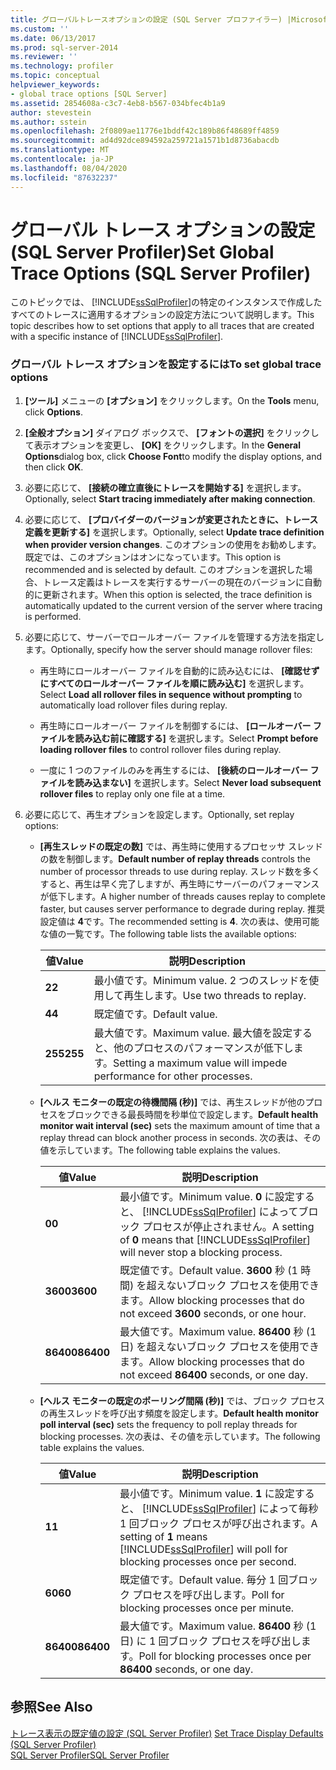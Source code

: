 ```yaml
---
title: グローバルトレースオプションの設定 (SQL Server プロファイラー) |Microsoft Docs
ms.custom: ''
ms.date: 06/13/2017
ms.prod: sql-server-2014
ms.reviewer: ''
ms.technology: profiler
ms.topic: conceptual
helpviewer_keywords:
- global trace options [SQL Server]
ms.assetid: 2854608a-c3c7-4eb8-b567-034bfec4b1a9
author: stevestein
ms.author: sstein
ms.openlocfilehash: 2f0809ae11776e1bddf42c189b86f48689ff4859
ms.sourcegitcommit: ad4d92dce894592a259721a1571b1d8736abacdb
ms.translationtype: MT
ms.contentlocale: ja-JP
ms.lasthandoff: 08/04/2020
ms.locfileid: "87632237"
---
```

# <a name="set-global-trace-options-sql-server-profiler"></a><span data-ttu-id="099fc-102">グローバル トレース オプションの設定 (SQL Server Profiler)</span><span class="sxs-lookup"><span data-stu-id="099fc-102">Set Global Trace Options (SQL Server Profiler)</span></span>
  <span data-ttu-id="099fc-103">このトピックでは、 [!INCLUDE[ssSqlProfiler](../../includes/sssqlprofiler-md.md)]の特定のインスタンスで作成したすべてのトレースに適用するオプションの設定方法について説明します。</span><span class="sxs-lookup"><span data-stu-id="099fc-103">This topic describes how to set options that apply to all traces that are created with a specific instance of [!INCLUDE[ssSqlProfiler](../../includes/sssqlprofiler-md.md)].</span></span>  
  
### <a name="to-set-global-trace-options"></a><span data-ttu-id="099fc-104">グローバル トレース オプションを設定するには</span><span class="sxs-lookup"><span data-stu-id="099fc-104">To set global trace options</span></span>  
  
1.  <span data-ttu-id="099fc-105">**[ツール]** メニューの **[オプション]** をクリックします。</span><span class="sxs-lookup"><span data-stu-id="099fc-105">On the **Tools** menu, click **Options**.</span></span>  
  
2.  <span data-ttu-id="099fc-106">**[全般オプション]** ダイアログ ボックスで、 **[フォントの選択]** をクリックして表示オプションを変更し、 **[OK]** をクリックします。</span><span class="sxs-lookup"><span data-stu-id="099fc-106">In the **General Options**dialog box, click **Choose Font**to modify the display options, and then click **OK**.</span></span>  
  
3.  <span data-ttu-id="099fc-107">必要に応じて、 **[接続の確立直後にトレースを開始する]** を選択します。</span><span class="sxs-lookup"><span data-stu-id="099fc-107">Optionally, select **Start tracing immediately after making connection**.</span></span>  
  
4.  <span data-ttu-id="099fc-108">必要に応じて、 **[プロバイダーのバージョンが変更されたときに、トレース定義を更新する]** を選択します。</span><span class="sxs-lookup"><span data-stu-id="099fc-108">Optionally, select **Update trace definition when provider version changes**.</span></span> <span data-ttu-id="099fc-109">このオプションの使用をお勧めします。既定では、このオプションはオンになっています。</span><span class="sxs-lookup"><span data-stu-id="099fc-109">This option is recommended and is selected by default.</span></span> <span data-ttu-id="099fc-110">このオプションを選択した場合、トレース定義はトレースを実行するサーバーの現在のバージョンに自動的に更新されます。</span><span class="sxs-lookup"><span data-stu-id="099fc-110">When this option is selected, the trace definition is automatically updated to the current version of the server where tracing is performed.</span></span>  
  
5.  <span data-ttu-id="099fc-111">必要に応じて、サーバーでロールオーバー ファイルを管理する方法を指定します。</span><span class="sxs-lookup"><span data-stu-id="099fc-111">Optionally, specify how the server should manage rollover files:</span></span>  
  
    -   <span data-ttu-id="099fc-112">再生時にロールオーバー ファイルを自動的に読み込むには、 **[確認せずにすべてのロールオーバー ファイルを順に読み込む]** を選択します。</span><span class="sxs-lookup"><span data-stu-id="099fc-112">Select **Load all rollover files in sequence without prompting** to automatically load rollover files during replay.</span></span>  
  
    -   <span data-ttu-id="099fc-113">再生時にロールオーバー ファイルを制御するには、 **[ロールオーバー ファイルを読み込む前に確認する]** を選択します。</span><span class="sxs-lookup"><span data-stu-id="099fc-113">Select **Prompt before loading rollover files** to control rollover files during replay.</span></span>  
  
    -   <span data-ttu-id="099fc-114">一度に 1 つのファイルのみを再生するには、 **[後続のロールオーバー ファイルを読み込まない]** を選択します。</span><span class="sxs-lookup"><span data-stu-id="099fc-114">Select **Never load subsequent rollover files** to replay only one file at a time.</span></span>  
  
6.  <span data-ttu-id="099fc-115">必要に応じて、再生オプションを設定します。</span><span class="sxs-lookup"><span data-stu-id="099fc-115">Optionally, set replay options:</span></span>  
  
    -   <span data-ttu-id="099fc-116">**[再生スレッドの既定の数]** では、再生時に使用するプロセッサ スレッドの数を制御します。</span><span class="sxs-lookup"><span data-stu-id="099fc-116">**Default number of replay threads** controls the number of processor threads to use during replay.</span></span> <span data-ttu-id="099fc-117">スレッド数を多くすると、再生は早く完了しますが、再生時にサーバーのパフォーマンスが低下します。</span><span class="sxs-lookup"><span data-stu-id="099fc-117">A higher number of threads causes replay to complete faster, but causes server performance to degrade during replay.</span></span> <span data-ttu-id="099fc-118">推奨設定値は **4**です。</span><span class="sxs-lookup"><span data-stu-id="099fc-118">The recommended setting is **4**.</span></span> <span data-ttu-id="099fc-119">次の表は、使用可能な値の一覧です。</span><span class="sxs-lookup"><span data-stu-id="099fc-119">The following table lists the available options:</span></span>  
  
        |<span data-ttu-id="099fc-120">値</span><span class="sxs-lookup"><span data-stu-id="099fc-120">Value</span></span>|<span data-ttu-id="099fc-121">説明</span><span class="sxs-lookup"><span data-stu-id="099fc-121">Description</span></span>|  
        |-----------|-----------------|  
        |<span data-ttu-id="099fc-122">**2**</span><span class="sxs-lookup"><span data-stu-id="099fc-122">**2**</span></span>|<span data-ttu-id="099fc-123">最小値です。</span><span class="sxs-lookup"><span data-stu-id="099fc-123">Minimum value.</span></span> <span data-ttu-id="099fc-124">2 つのスレッドを使用して再生します。</span><span class="sxs-lookup"><span data-stu-id="099fc-124">Use two threads to replay.</span></span>|  
        |<span data-ttu-id="099fc-125">**4**</span><span class="sxs-lookup"><span data-stu-id="099fc-125">**4**</span></span>|<span data-ttu-id="099fc-126">既定値です。</span><span class="sxs-lookup"><span data-stu-id="099fc-126">Default value.</span></span>|  
        |<span data-ttu-id="099fc-127">**255**</span><span class="sxs-lookup"><span data-stu-id="099fc-127">**255**</span></span>|<span data-ttu-id="099fc-128">最大値です。</span><span class="sxs-lookup"><span data-stu-id="099fc-128">Maximum value.</span></span> <span data-ttu-id="099fc-129">最大値を設定すると、他のプロセスのパフォーマンスが低下します。</span><span class="sxs-lookup"><span data-stu-id="099fc-129">Setting a maximum value will impede performance for other processes.</span></span>|  
  
    -   <span data-ttu-id="099fc-130">**[ヘルス モニターの既定の待機間隔 (秒)]** では、再生スレッドが他のプロセスをブロックできる最長時間を秒単位で設定します。</span><span class="sxs-lookup"><span data-stu-id="099fc-130">**Default health monitor wait interval (sec)** sets the maximum amount of time that a replay thread can block another process in seconds.</span></span> <span data-ttu-id="099fc-131">次の表は、その値を示しています。</span><span class="sxs-lookup"><span data-stu-id="099fc-131">The following table explains the values.</span></span>  
  
        |<span data-ttu-id="099fc-132">値</span><span class="sxs-lookup"><span data-stu-id="099fc-132">Value</span></span>|<span data-ttu-id="099fc-133">説明</span><span class="sxs-lookup"><span data-stu-id="099fc-133">Description</span></span>|  
        |-----------|-----------------|  
        |<span data-ttu-id="099fc-134">**0**</span><span class="sxs-lookup"><span data-stu-id="099fc-134">**0**</span></span>|<span data-ttu-id="099fc-135">最小値です。</span><span class="sxs-lookup"><span data-stu-id="099fc-135">Minimum value.</span></span> <span data-ttu-id="099fc-136">**0** に設定すると、 [!INCLUDE[ssSqlProfiler](../../includes/sssqlprofiler-md.md)] によってブロック プロセスが停止されません。</span><span class="sxs-lookup"><span data-stu-id="099fc-136">A setting of **0** means that [!INCLUDE[ssSqlProfiler](../../includes/sssqlprofiler-md.md)] will never stop a blocking process.</span></span>|  
        |<span data-ttu-id="099fc-137">**3600**</span><span class="sxs-lookup"><span data-stu-id="099fc-137">**3600**</span></span>|<span data-ttu-id="099fc-138">既定値です。</span><span class="sxs-lookup"><span data-stu-id="099fc-138">Default value.</span></span> <span data-ttu-id="099fc-139">**3600** 秒 (1 時間) を超えないブロック プロセスを使用できます。</span><span class="sxs-lookup"><span data-stu-id="099fc-139">Allow blocking processes that do not exceed **3600** seconds, or one hour.</span></span>|  
        |<span data-ttu-id="099fc-140">**86400**</span><span class="sxs-lookup"><span data-stu-id="099fc-140">**86400**</span></span>|<span data-ttu-id="099fc-141">最大値です。</span><span class="sxs-lookup"><span data-stu-id="099fc-141">Maximum value.</span></span> <span data-ttu-id="099fc-142">**86400** 秒 (1 日) を超えないブロック プロセスを使用できます。</span><span class="sxs-lookup"><span data-stu-id="099fc-142">Allow blocking processes that do not exceed **86400** seconds, or one day.</span></span>|  
  
    -   <span data-ttu-id="099fc-143">**[ヘルス モニターの既定のポーリング間隔 (秒)]** では、ブロック プロセスの再生スレッドを呼び出す頻度を設定します。</span><span class="sxs-lookup"><span data-stu-id="099fc-143">**Default health monitor poll interval (sec)** sets the frequency to poll replay threads for blocking processes.</span></span> <span data-ttu-id="099fc-144">次の表は、その値を示しています。</span><span class="sxs-lookup"><span data-stu-id="099fc-144">The following table explains the values.</span></span>  
  
        |<span data-ttu-id="099fc-145">値</span><span class="sxs-lookup"><span data-stu-id="099fc-145">Value</span></span>|<span data-ttu-id="099fc-146">説明</span><span class="sxs-lookup"><span data-stu-id="099fc-146">Description</span></span>|  
        |-----------|-----------------|  
        |<span data-ttu-id="099fc-147">**1**</span><span class="sxs-lookup"><span data-stu-id="099fc-147">**1**</span></span>|<span data-ttu-id="099fc-148">最小値です。</span><span class="sxs-lookup"><span data-stu-id="099fc-148">Minimum value.</span></span> <span data-ttu-id="099fc-149">**1** に設定すると、 [!INCLUDE[ssSqlProfiler](../../includes/sssqlprofiler-md.md)] によって毎秒 1 回ブロック プロセスが呼び出されます。</span><span class="sxs-lookup"><span data-stu-id="099fc-149">A setting of **1** means [!INCLUDE[ssSqlProfiler](../../includes/sssqlprofiler-md.md)] will poll for blocking processes once per second.</span></span>|  
        |<span data-ttu-id="099fc-150">**60**</span><span class="sxs-lookup"><span data-stu-id="099fc-150">**60**</span></span>|<span data-ttu-id="099fc-151">既定値です。</span><span class="sxs-lookup"><span data-stu-id="099fc-151">Default value.</span></span> <span data-ttu-id="099fc-152">毎分 1 回ブロック プロセスを呼び出します。</span><span class="sxs-lookup"><span data-stu-id="099fc-152">Poll for blocking processes once per minute.</span></span>|  
        |<span data-ttu-id="099fc-153">**86400**</span><span class="sxs-lookup"><span data-stu-id="099fc-153">**86400**</span></span>|<span data-ttu-id="099fc-154">最大値です。</span><span class="sxs-lookup"><span data-stu-id="099fc-154">Maximum value.</span></span> <span data-ttu-id="099fc-155">**86400** 秒 (1 日) に 1 回ブロック プロセスを呼び出します。</span><span class="sxs-lookup"><span data-stu-id="099fc-155">Poll for blocking processes once per **86400** seconds, or one day.</span></span>|  
  
## <a name="see-also"></a><span data-ttu-id="099fc-156">参照</span><span class="sxs-lookup"><span data-stu-id="099fc-156">See Also</span></span>  
 <span data-ttu-id="099fc-157">[トレース表示の既定値の設定 &#40;SQL Server Profiler&#41;](sql-server-profiler.md) </span><span class="sxs-lookup"><span data-stu-id="099fc-157">[Set Trace Display Defaults &#40;SQL Server Profiler&#41;](sql-server-profiler.md) </span></span>  
 [<span data-ttu-id="099fc-158">SQL Server Profiler</span><span class="sxs-lookup"><span data-stu-id="099fc-158">SQL Server Profiler</span></span>](sql-server-profiler.md)  
  
  
